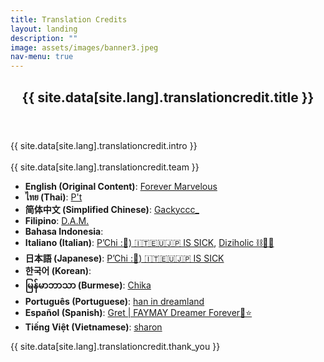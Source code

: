 ```yaml
---
title: Translation Credits
layout: landing
description: ""
image: assets/images/banner3.jpeg
nav-menu: true
---
```


<!-- Main -->
<div id="main">
	<!-- One -->
	<section id="one">
		<div class="inner">
			<header class="major">
				<h2>{{ site.data[site.lang].translationcredit.title }}</h2>
			</header>
			<p>
				{{ site.data[site.lang].translationcredit.intro }}<br/><br/>
				{{ site.data[site.lang].translationcredit.team }}
				<ul>
					<li><strong>English (Original Content)</strong>: <a href="https://x.com/4ever_Marvelous">Forever Marvelous</a></li>
					<li><strong>ไทย (Thai)</strong>: <a href="https://x.com/teeoheewhy">P't</a></li>
					<li><strong>简体中文 (Simplified Chinese)</strong>: <a href="https://x.com/Gackyccc_">Gackyccc_</a></li>
					<li><strong>Filipino</strong>: <a href="https://x.com/DoneeyyOfficial">D.A.M.</a></li>
					<li><strong>Bahasa Indonesia</strong>:</li>
					<li><strong>Italiano (Italian)</strong>: <a href="https://x.com/chi_for_FB">P’Chi :🤍) 🇮🇹🇪🇺🇯🇵 IS SICK</a>, <a href="https://x.com/Diziholic">Diziholic ⛓️🏳️‍🌈</a></li>
					<li><strong>日本語 (Japanese)</strong>: <a href="https://x.com/chi_for_FB">P’Chi :🤍) 🇮🇹🇪🇺🇯🇵 IS SICK</a></li>
					<li><strong>한국어 (Korean)</strong>:</li>
					<li><strong>မြန်မာဘာသာ (Burmese)</strong>: <a href="https://x.com/chika_faymay">Chika</a></li>
					<li><strong>Português (Portuguese)</strong>: <a href="https://x.com/taengeyez">han in dreamland</a></li>
					<li><strong>Español (Spanish)</strong>: <a href="https://x.com/GretFeral">Gret | FAYMAY Dreamer Forever🌙⭐️</a></li>
					<li><strong>Tiếng Việt (Vietnamese)</strong>: <a href="https://x.com/sharon_tla">sharon</a></li>
				</ul>
				{{ site.data[site.lang].translationcredit.thank_you }}
			</p>
		</div>
	</section>
</div>
